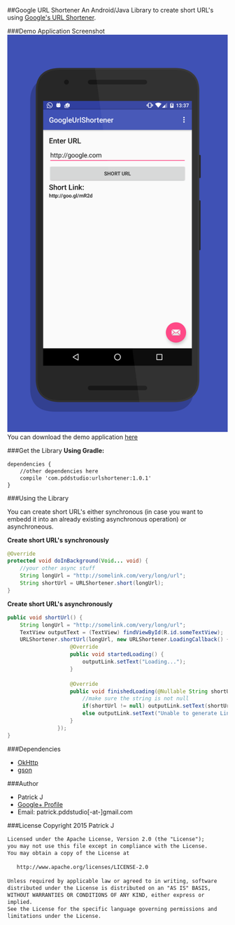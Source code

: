 ##Google URL Shortener
An Android/Java Library to create short URL's using [Google's URL Shortener](http://goo.gl/).

###Demo Application Screenshot
![](https://raw.githubusercontent.com/PDDStudio/GoogleUrlShortener/master/preview.png) 
You can download the demo application [here](https://raw.githubusercontent.com/PDDStudio/GoogleUrlShortener/master/app-debug.apk)

###Get the Library
**Using Gradle:**
```
dependencies {
	//other dependencies here
	compile 'com.pddstudio:urlshortener:1.0.1'
}
```


###Using the Library

You can create short URL's either synchronous (in case you want to embedd it into an already existing asynchronous operation) or asynchroneous.

**Create short URL's synchronously**
```java
@Override
protected void doInBackground(Void... void) {
	//your other async stuff
	String longUrl = "http://somelink.com/very/long/url";
	String shortUrl = URLShortener.short(longUrl);
}
```
**Create short URL's asynchronously**
```java
public void shortUrl() {
	String longUrl = "http://somelink.com/very/long/url";
	TextView outputText = (TextView) findViewById(R.id.someTextView);
	URLShortener.shortUrl(longUrl, new URLShortener.LoadingCallback() {
                    @Override
                    public void startedLoading() {
                        outputLink.setText("Loading...");
                    }

                    @Override
                    public void finishedLoading(@Nullable String shortUrl) {
						//make sure the string is not null
                        if(shortUrl != null) outputLink.setText(shortUrl);
                        else outputLink.setText("Unable to generate Link!");
                    }
                });
}
```

###Dependencies
* [OkHttp](http://square.github.io/okhttp/)
* [gson](https://github.com/google/gson)

###Author
* Patrick J
* [Google+ Profile](http://google.com/+PatrickJung42)
* Email: patrick.pddstudio[-at-]gmail.com

###License
    Copyright 2015 Patrick J

    Licensed under the Apache License, Version 2.0 (the "License");
    you may not use this file except in compliance with the License.
    You may obtain a copy of the License at

       http://www.apache.org/licenses/LICENSE-2.0

    Unless required by applicable law or agreed to in writing, software
    distributed under the License is distributed on an "AS IS" BASIS,
    WITHOUT WARRANTIES OR CONDITIONS OF ANY KIND, either express or implied.
    See the License for the specific language governing permissions and
    limitations under the License.
